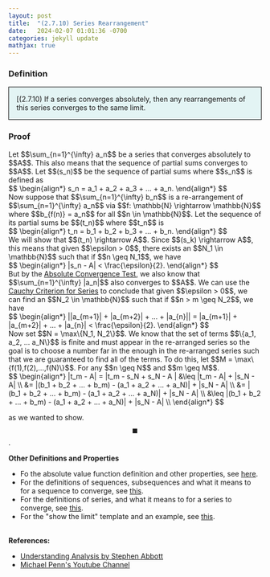 ```yaml
---
layout: post
title:  "(2.7.10) Series Rearrangement"
date:   2024-02-07 01:01:36 -0700
categories: jekyll update
mathjax: true
---
```

<!------------------------------------------------------------------------------------>
<h3>Definition</h3>
<div style="background-color: #E3F4F4; padding: 15px 15px 15px 15px; border:1px solid black;">
  [(2.7.10) If a series converges absolutely, then any rearrangements of this series converges to the same limit.
</div>
<!------------------------------------------------------------------------------------>
<h3>Proof</h3>
Let $$\sum_{n=1}^{\infty} a_n$$ be a series that converges absolutely to $$A$$. This also means that the sequence of partial sums converges to $$A$$. Let $$(s_n)$$ be the sequence of partial sums where $$s_n$$ is defined as
<div>
  $$
  \begin{align*}
  s_n = a_1 + a_2 + a_3 + ... + a_n.
  \end{align*}
  $$
</div>
Now suppose that $$\sum_{n=1}^{\infty} b_n$$ is a re-arrangement of $$\sum_{n=1}^{\infty} a_n$$ via $$f: \mathbb{N} \rightarrow \mathbb{N}$$ where $$b_{f(n)} = a_n$$ for all $$n \in \mathbb{N}$$. Let the sequence of its partial sums be $$(t_n)$$ where $$t_n$$ is
<div>
  $$
  \begin{align*}
  t_n = b_1 + b_2 + b_3 + ... + b_n.
  \end{align*}
  $$
</div>
We will show that $$(t_n) \rightarrow A$$. Since $$(s_k) \rightarrow A$$, this means that given $$\epsilon > 0$$, there exists an $$N_1 \in \mathbb{N}$$ such that if $$n \geq N_1$$, we have
<div>
  $$
  \begin{align*}
  |s_n - A| < \frac{\epsilon}{2}.
  \end{align*}
  $$
</div>
But by the <a href="https://strncat.github.io/jekyll/update/2024/02/06/analysis-series-absolute-convergence-test.html">Absolute Convergence Test</a>, we also know that $$\sum_{n=1}^{\infty} |a_n|$$ also converges to $$A$$. We can use the <a href="https://strncat.github.io/jekyll/update/2024/02/02/analysis-series-cauchy-criteria.html">Cauchy Criterion for Series</a> to conclude that given $$\epsilon > 0$$, we can find an $$N_2 \in \mathbb{N}$$ such that if $$n > m \geq N_2$$, we have
<div>
  $$
  \begin{align*}
  ||a_{m+1}| + |a_{m+2}| + ... + |a_{n}|| = |a_{m+1}| + |a_{m+2}| + ... + |a_{n}| < \frac{\epsilon}{2}.
  \end{align*}
  $$
</div>
Now set $$N = \max\{N_1, N_2\}$$. We know that the set of terms $$\{a_1, a_2, ... a_N\}$$ is finite and must appear in the re-arranged series so the goal is to choose a number far in the enough in the re-arranged series such that we are guaranteed to find all of the terms. To do this, let $$M = \max\{f(1),f(2),...,f(N)\}$$. For any $$n \geq N$$ and $$m \geq M$$.
<div>
  $$
  \begin{align*}
  |t_m - A| = |t_m - s_N + s_N - A | &\leq |t_m - A| + |s_N - A| \\
  &= |(b_1 + b_2 + ... + b_m) - (a_1 + a_2 + ... + a_N)|  + |s_N - A| \\
  &= |(b_1 + b_2 + ... + b_m) - (a_1 + a_2 + ... + a_N)|  + |s_N - A| \\
  &\leq |(b_1 + b_2 + ... + b_m) - (a_1 + a_2 + ... + a_N)|  + |s_N - A| \\ 
  \end{align*}
  $$
</div>




as we wanted to show. $$\blacksquare$$.
<br>
<!------------------------------------------------------------------------------------>
<b>Other Definitions and Properties</b>
<ul>
<li>Fo the absolute value function definition and other properties, see <a href="https://strncat.github.io/jekyll/update/2024/05/26/analysis-absolute-value-properties.html">here</a>.</li>

<li>For the definitions of sequences, subsequences and what it means to for a sequence to converge, see <a href="https://strncat.github.io/jekyll/update/2024/05/21/analysis-seq-definitions.html">this</a>.</li>

<li>For the definitions of series, and what it means to for a series to converge, see <a href="https://strncat.github.io/jekyll/update/2024/06/10/analysis-series-definitions.html">this</a>.</li>

<li>For the "show the limit" template and an example, see <a href="https://strncat.github.io/jekyll/update/2024/05/12/analysis-seq-limit-template.html">this</a>.</li>
</ul>
<br>
<!------------------------------------------------------------------------------------>
<b>References:</b>
<ul>
<li><a href="https://www.amazon.com/Understanding-Analysis-Undergraduate-Texts-Mathematics/dp/1493927116">Understanding Analysis by Stephen Abbott</a></li>
<li><a href="https://www.youtube.com/watch?v=JHCQfwKDG2k&list=PL22w63XsKjqxqaF-Q7MSyeSG1W1_xaQoS&index=22">Michael Penn's Youtube Channel</a></li>
</ul>
